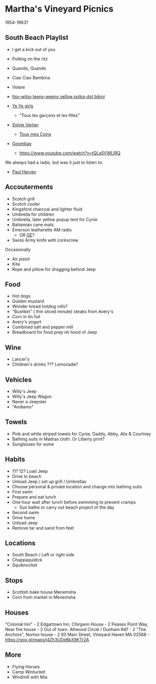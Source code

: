 # Martha's Vineyard Picnics

1954-1963?

## South Beach Playlist

* I get a kick out of you
* Putting on the ritz
* Quando, Quando


* Ciao Ciao Bambina
* Volare
* [Itsy-witsy teeny-weeny yellow polka-dot bikini]( https://en.wikipedia.org/wiki/Itsy_Bitsy_Teenie_Weenie_Yellow_Polkadot_Bikini )
* [Ye Ye girls]( https://en.wikipedia.org/wiki/Y%C3%A9-y%C3%A9 )
	* "Tous les garçons et les filles"
* [Sylvie Vartan]( https://en.wikipedia.org/wiki/Sylvie_Vartan )
	* [Tous mes Coins]( https://www.youtube.com/watch?v=mdghRZNmpu0 )
* [Goombay]( https://en.wikipedia.org/wiki/Goombay )
	* https://www.youtube.com/watch?v=tQLa5VWLIRQ

We always had a radio, but was it just to listen to:

* [Paul Harvey]( https://en.wikipedia.org/wiki/Paul_Harvey )

## Accouterments

* Scotch grill
* Scotch cooler
* Kingsford charcoal and lighter fluid
* Umbrella for children
* Umbrella, later yellow popup tent for Cynie
* Bahamian cane mats
* Emerson leatherette AM radio
	* OR [GE]( https://commons.wikimedia.org/wiki/File:Vintage_General_Electric_6_Transistor_Radio,_Model_P750A,_Leather_Case,_Broadcast_Band_Only,_Made_In_USA,_Circa_1958_(14925114367).jpg )?
* Swiss Army knife with corkscrew

Occasionally

* Air pistol
* Kite
* Rope and pillow for dragging behind Jeep

## Food

* Hot dogs
* Gulden mustard
* Wonder bread hotdog rolls?
* "Bushkin" ( thin sliced minute) steaks from Avery's
* Corn in tin foil
* Avery's yogurt
* Combined salt and pepper mill
* Breadboard for food prep oh hood of Jeep


## Wine

* Lancer's
* Children's drinks ??? Lemonade?


## Vehicles

* Willy's Jeep
* Willy's Jeep Wagon
* Never a Jeepster
* "Andiamo"

## Towels

* Pink and white striped towels for Cynie, Daddy, Abby, Alix & Courtney
* Bathing suits in Madras cloth. Or Liberty print?
* Sunglasses for some

## Habits

* 11? 12? Load Jeep
* Drive to beach
* Unload Jeep / set up grill / Umbrellas
* Choose personal & private location and change into bathing suits
* First swim
* Prepare and eat lunch
* One hour wait after lunch before swimming to prevent cramps
	* Sun bathe or carry out beach project of the day
* Second swim
* Drive home
* Unload Jeep
* Remove tar and sand from feet


## Locations

* South Beach / Left or right side
* Chappaquidick
* Squibnocket


## Stops

* Scottish bake house Menemsha
* Corn from market in Menemsha


## Houses

"Colonial Inn" - 2
Edgartown Inn, Chirgwin House - 2
Peases Point Way, Near fire house - 2
Out of town. Attwood Circle / Dunham Rd? - 2
"The Anchors", Norton house - 2
93 Main Street, Vineyard Haven MA 02568 - https://goo.gl/maps/j4Zh3UDeBkX9KTr2A

## More

* Flying Horses
* Camp Wintucket
* Windmill with Mia
